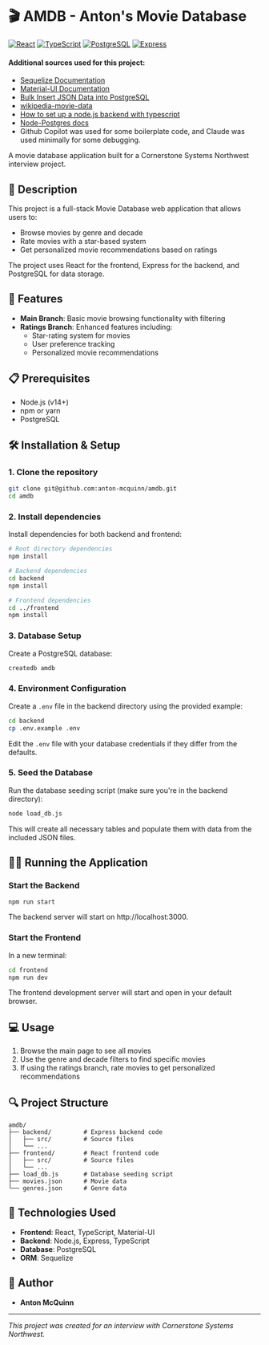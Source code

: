 # 🎬 AMDB - Anton's Movie Database

[![React](https://img.shields.io/badge/React-20232A?style=for-the-badge&logo=react&logoColor=61DAFB)](https://reactjs.org/)
[![TypeScript](https://img.shields.io/badge/TypeScript-007ACC?style=for-the-badge&logo=typescript&logoColor=white)](https://www.typescriptlang.org/)
[![PostgreSQL](https://img.shields.io/badge/PostgreSQL-316192?style=for-the-badge&logo=postgresql&logoColor=white)](https://www.postgresql.org/)
[![Express](https://img.shields.io/badge/Express-000000?style=for-the-badge&logo=express&logoColor=white)](https://expressjs.com/)

#### Additional sources used for this project:
- [Sequelize Documentation](https://sequelize.org/)
- [Material-UI Documentation](https://mui.com/)
- [Bulk Insert JSON Data into PostgreSQL](https://dev.to/yugabyte/bulk-loading-data-in-postgresql-with-nodejs-and-sequelize-1bn7)
- [wikipedia-movie-data](https://github.com/prust/wikipedia-movie-data?tab=readme-ov-file)
- [How to set up a node.js backend with typescript](https://dev.to/sulistef/how-to-set-up-a-nodejs-backend-using-expressjs-and-typescript-1655)
- [Node-Postgres docs](https://node-postgres.com/apis/pool)
- Github Copilot was used for some boilerplate code, and Claude was used minimally for some debugging.


A movie database application built for a Cornerstone Systems Northwest interview project.

## 📝 Description

This project is a full-stack Movie Database web application that allows users to:

- Browse movies by genre and decade
- Rate movies with a star-based system
- Get personalized movie recommendations based on ratings

The project uses React for the frontend, Express for the backend, and PostgreSQL for data storage.

## 🚀 Features

- **Main Branch**: Basic movie browsing functionality with filtering
- **Ratings Branch**: Enhanced features including:
  - Star-rating system for movies
  - User preference tracking
  - Personalized movie recommendations

## 📋 Prerequisites

- Node.js (v14+)
- npm or yarn
- PostgreSQL

## 🛠️ Installation & Setup

### 1. Clone the repository

```bash
git clone git@github.com:anton-mcquinn/amdb.git
cd amdb
```

### 2. Install dependencies

Install dependencies for both backend and frontend:

```bash
# Root directory dependencies
npm install

# Backend dependencies
cd backend
npm install

# Frontend dependencies
cd ../frontend
npm install
```

### 3. Database Setup

Create a PostgreSQL database:

```bash
createdb amdb
```

### 4. Environment Configuration


Create a `.env` file in the backend directory using the provided example:

```bash
cd backend
cp .env.example .env
```

Edit the `.env` file with your database credentials if they differ from the defaults.

### 5. Seed the Database

Run the database seeding script (make sure you're in the backend directory):
```bash
node load_db.js
```

This will create all necessary tables and populate them with data from the included JSON files.

## 🏃‍♂️ Running the Application

### Start the Backend
```
npm run start
```

The backend server will start on http://localhost:3000.

### Start the Frontend

In a new terminal:

```bash
cd frontend
npm run dev
```

The frontend development server will start and open in your default browser.

## 💻 Usage

1. Browse the main page to see all movies
2. Use the genre and decade filters to find specific movies
3. If using the ratings branch, rate movies to get personalized recommendations

## 🔍 Project Structure

```
amdb/
├── backend/         # Express backend code
│   ├── src/         # Source files
│   └── ...
├── frontend/        # React frontend code
│   ├── src/         # Source files
│   └── ...
├── load_db.js       # Database seeding script
├── movies.json      # Movie data
└── genres.json      # Genre data
```

## 🧪 Technologies Used

- **Frontend**: React, TypeScript, Material-UI
- **Backend**: Node.js, Express, TypeScript
- **Database**: PostgreSQL
- **ORM**: Sequelize

## 👤 Author

- **Anton McQuinn**

---

*This project was created for an interview with Cornerstone Systems Northwest.*
